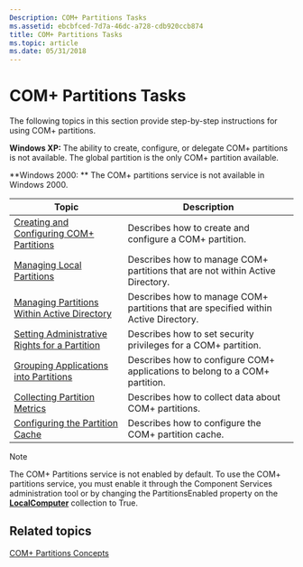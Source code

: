 ```yaml
---
Description: COM+ Partitions Tasks
ms.assetid: ebcbfced-7d7a-46dc-a728-cdb920ccb874
title: COM+ Partitions Tasks
ms.topic: article
ms.date: 05/31/2018
---
```


# COM+ Partitions Tasks

The following topics in this section provide step-by-step instructions for using COM+ partitions.

**Windows XP:** The ability to create, configure, or delegate COM+ partitions is not available. The global partition is the only COM+ partition available.

**Windows 2000:  ** The COM+ partitions service is not available in Windows 2000.



| Topic                                                                                                         | Description                                                                                    |
|---------------------------------------------------------------------------------------------------------------|------------------------------------------------------------------------------------------------|
| [Creating and Configuring COM+ Partitions](creating-and-configuring-com--partitions.md)<br/>           | Describes how to create and configure a COM+ partition.<br/>                             |
| [Managing Local Partitions](managing-local-partitions.md)<br/>                                         | Describes how to manage COM+ partitions that are not within Active Directory.<br/>       |
| [Managing Partitions Within Active Directory](managing-partitions-within-active-directory.md)<br/>     | Describes how to manage COM+ partitions that are specified within Active Directory.<br/> |
| [Setting Administrative Rights for a Partition](setting-administrative-rights-for-a-partition.md)<br/> | Describes how to set security privileges for a COM+ partition.<br/>                      |
| [Grouping Applications into Partitions](grouping-applications-into-partitions.md)<br/>                 | Describes how to configure COM+ applications to belong to a COM+ partition. <br/>        |
| [Collecting Partition Metrics](collecting-partition-metrics.md)<br/>                                   | Describes how to collect data about COM+ partitions.<br/>                                |
| [Configuring the Partition Cache](configuring-the-partition-cache.md)<br/>                             | Describes how to configure the COM+ partition cache.<br/>                                |



 

> [!Note]  
> The COM+ Partitions service is not enabled by default. To use the COM+ partitions service, you must enable it through the Component Services administration tool or by changing the PartitionsEnabled property on the [**LocalComputer**](localcomputer.md) collection to True.

 

## Related topics

<dl> <dt>

[COM+ Partitions Concepts](com--partitions-concepts.md)
</dt> </dl>

 

 





